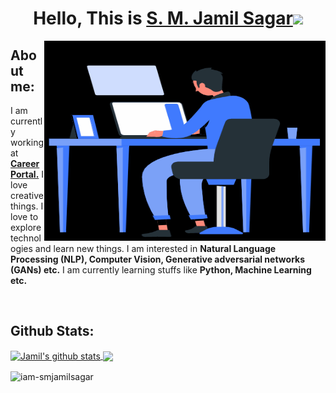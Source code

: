 <!-- Heading -->
<div align="center">
   <h1>Hello, This is <a target="_blank" href="https://www.facebook.com/iam.smjamilsagar">S. M. Jamil Sagar</a><img src="https://media.giphy.com/media/hvRJCLFzcasrR4ia7z/giphy.gif" width="25px"></h1>
</div>


<!-- About Me -->
<img align="right" height="320px" width="450px" alt="GIF" src="Files/about.gif" />

<div align="left">
   <h2>About me:</h2>
   <p>I am currently working at <a href="https://www.facebook.com/careerportalbd"><b>Career Portal.</b></a> I love creative things. I love to explore technologies and learn new things. I am interested in <b>Natural Language Processing (NLP), Computer Vision, Generative adversarial networks (GANs) etc.</b> I am currently learning stuffs like <b>Python, Machine Learning etc.</b></p>
</div>
<br>


<!-- Github Stats -->
<h2>Github Stats:</h2>
<a href="https://github.com/anuraghazra/github-readme-stats">
  <img align="center" src="https://github-readme-stats.vercel.app/api?username=iam-smjamilsagar&show_icons=true&include_all_commits=true&theme=chartreuse-dark" alt="Jamil's github stats" />
</a>
<a href="https://github.com/anuraghazra/github-readme-stats">
  <img align="center" src="https://github-readme-stats.vercel.app/api/top-langs/?username=iam-smjamilsagar&layout=compact&theme=chartreuse-dark" />
</a>

<p><img align="center" src="https://github-readme-streak-stats.herokuapp.com/?user=iam-smjamilsagar&" alt="iam-smjamilsagar" /></p>




